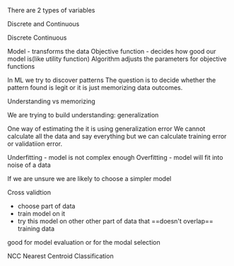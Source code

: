 There are 2 types of variables

Discrete and Continuous

Discrete 
Continuous


Model - transforms the data
Objective function - decides how good our model is(like utility function)
Algorithm adjusts the parameters for objective functions

In ML we try to discover patterns
The question is to decide whether the pattern found is legit or it is just memorizing data outcomes.

Understanding vs memorizing

We are trying to build understanding: generalization 

One way of estimating the it is using generalization error
We cannot calculate all the data and say everything but we can calculate training error or validatiion error. 

Underfitting - model is not complex enough
Overfitting - model will fit into noise of a data

If we are unsure we are likely to choose a simpler model

Cross validtion
- choose part of data 
- train model on it
- try this model on other other part of data that ==doesn't overlap== training data



good for model evaluation or for the modal selection


NCC 
Nearest Centroid Classification
